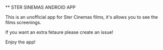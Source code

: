 ** STER SINEMAS ANDROID APP


This is an unofficial app for Ster Cinemas films, it's allows you to see the films screenings. 

If you want an extra fetaure please create an issue! 

Enjoy the app! 
